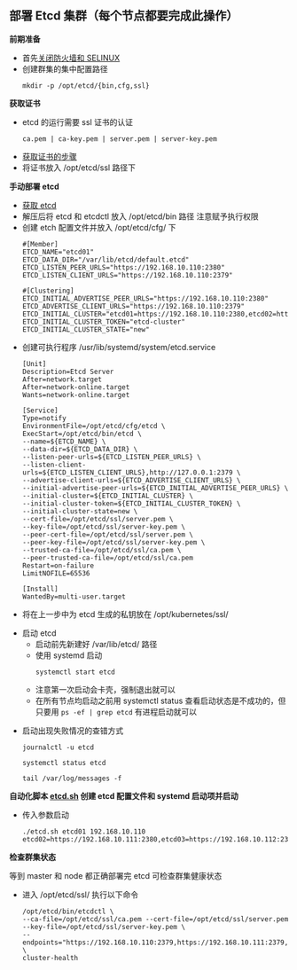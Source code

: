 ## 部署 Etcd 集群（每个节点都要完成此操作）

__前期准备__
- 首先[关闭防火墙和 SELINUX](https://github.com/lcePolarBear/Linux_Basic_Note/blob/master/Linux%20系统和常用指令/禁用防火墙和%20selinux.md)
- 创建群集的集中配置路径
    ```
    mkdir -p /opt/etcd/{bin,cfg,ssl}
    ```

__获取证书__
- etcd 的运行需要 ssl 证书的认证
    ```
    ca.pem | ca-key.pem | server.pem | server-key.pem
    ```
- [获取证书的步骤](https://github.com/lcePolarBear/Kubernetes_Basic_Config_Note/blob/master/部署过程/准备%20etcd%20%26%20flannel%20证书.md)
- 将证书放入 /opt/etcd/ssl 路径下

__手动部署 etcd__
* [获取 etcd](https://github.com/etcd-io/etcd/releases/tag/v3.2.12)
* 解压后将 etcd 和 etcdctl 放入 /opt/etcd/bin 路径 注意赋予执行权限
* 创建 etch 配置文件并放入 /opt/etcd/cfg/ 下
    ```
    #[Member]
    ETCD_NAME="etcd01"
    ETCD_DATA_DIR="/var/lib/etcd/default.etcd"
    ETCD_LISTEN_PEER_URLS="https://192.168.10.110:2380"
    ETCD_LISTEN_CLIENT_URLS="https://192.168.10.110:2379"

    #[Clustering]
    ETCD_INITIAL_ADVERTISE_PEER_URLS="https://192.168.10.110:2380"
    ETCD_ADVERTISE_CLIENT_URLS="https://192.168.10.110:2379"
    ETCD_INITIAL_CLUSTER="etcd01=https://192.168.10.110:2380,etcd02=https://192.168.10.111:2380,etcd03=https://192.168.10.112:2380"
    ETCD_INITIAL_CLUSTER_TOKEN="etcd-cluster"
    ETCD_INITIAL_CLUSTER_STATE="new"
    ```
* 创建可执行程序 /usr/lib/systemd/system/etcd.service
    ```
    [Unit]
    Description=Etcd Server
    After=network.target
    After=network-online.target
    Wants=network-online.target

    [Service]
    Type=notify
    EnvironmentFile=/opt/etcd/cfg/etcd \
    ExecStart=/opt/etcd/bin/etcd \
    --name=${ETCD_NAME} \
    --data-dir=${ETCD_DATA_DIR} \
    --listen-peer-urls=${ETCD_LISTEN_PEER_URLS} \
    --listen-client-urls=${ETCD_LISTEN_CLIENT_URLS},http://127.0.0.1:2379 \
    --advertise-client-urls=${ETCD_ADVERTISE_CLIENT_URLS} \
    --initial-advertise-peer-urls=${ETCD_INITIAL_ADVERTISE_PEER_URLS} \
    --initial-cluster=${ETCD_INITIAL_CLUSTER} \
    --initial-cluster-token=${ETCD_INITIAL_CLUSTER_TOKEN} \
    --initial-cluster-state=new \
    --cert-file=/opt/etcd/ssl/server.pem \
    --key-file=/opt/etcd/ssl/server-key.pem \
    --peer-cert-file=/opt/etcd/ssl/server.pem \
    --peer-key-file=/opt/etcd/ssl/server-key.pem \
    --trusted-ca-file=/opt/etcd/ssl/ca.pem \
    --peer-trusted-ca-file=/opt/etcd/ssl/ca.pem
    Restart=on-failure
    LimitNOFILE=65536

    [Install]
    WantedBy=multi-user.target
    ```
* 将在上一步中为 etcd 生成的私钥放在 /opt/kubernetes/ssl/

- 启动 etcd
    - 启动前先新建好 /var/lib/etcd/ 路径 
    - 使用 systemd 启动
        ```
        systemctl start etcd
        ```
    - 注意第一次启动会卡壳，强制退出就可以
    - 在所有节点均启动之前用 systemctl status 查看启动状态是不成功的，但只要用 ```ps -ef | grep etcd``` 有进程启动就可以
* 启动出现失败情况的查错方式
    ```
    journalctl -u etcd
    ```
    ```
    systemctl status etcd
    ```
    ```
    tail /var/log/messages -f
    ```

__自动化脚本 [etcd.sh](https://github.com/lcePolarBear/Kubernetes_Basic_Config_Note/blob/master/config-files/etcd.sh) 创建 etcd 配置文件和 systemd 启动项并启动__
- 传入参数启动
    ```
    ./etcd.sh etcd01 192.168.10.110 etcd02=https://192.168.10.111:2380,etcd03=https://192.168.10.112:2380
    ```

__检查群集状态__

等到 master 和 node 都正确部署完 etcd 可检查群集健康状态
* 进入 /opt/etcd/ssl/ 执行以下命令
    ```
    /opt/etcd/bin/etcdctl \
    --ca-file=/opt/etcd/ssl/ca.pem --cert-file=/opt/etcd/ssl/server.pem --key-file=/opt/etcd/ssl/server-key.pem \
    --endpoints="https://192.168.10.110:2379,https://192.168.10.111:2379,https://192.168.10.112:2379" \
    cluster-health
    ```